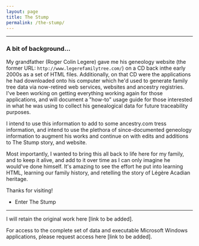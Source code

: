 ```yaml
---
layout: page
title: The Stump
permalink: /the-stump/
---
```


<hr>
<p>
<h3>A bit of background...</h3>  
  
  My grandfather (Roger Colin Legere) gave me his geneology website (the former URL: `http://www.legerefamilytree.com/`) on a CD back inthe early 2000s as a set of HTML files. Additionally, on that CD were the applications he had downloaded onto his computer which he'd used to generate family tree data via now-retired web services, websites and ancestry registries. I've been working on getting everything working again for those applications, and will document a "how-to" usage guide for those interested in what he was using to collect his genealogical data for future traceability purposes. 
  
  I intend to use this information to add to some ancestry.com tress information, and intend to use the plethora of since-documented geneology information to augment his works and continue on with edits and additions to The Stump story, and website.
  
  Most importantly, I wanted to bring this all back to life here for my family, and to keep it alive, and add to it over time as I can only imagine he would've done himself. It's amazing to see the effort he put into learning HTML, learning our family history, and retelling the story of Légère Acadian heritage.

  Thanks for visiting!
  
  * Enter The Stump
<hr>

I will retain the original work here [link to be added]. 

For access to the complete set of data and executable Microsoft Windows applications, please request access here [link to be added].
</p>
